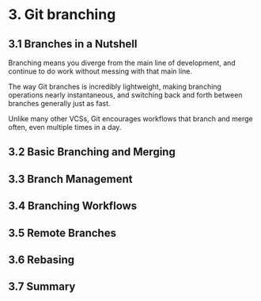 # 3. Git branching
## 3.1 Branches in a Nutshell
Branching means you diverge from the main line of development, and continue to do work without messing with that main line.

The way Git branches is incredibly lightweight, making branching operations nearly instantaneous, and switching back and forth between branches generally just as fast. 

Unlike many other VCSs, Git encourages workflows that branch and merge often, even multiple times in a day.



## 3.2 Basic Branching and Merging



## 3.3 Branch Management



## 3.4 Branching Workflows



## 3.5 Remote Branches



## 3.6 Rebasing



## 3.7 Summary



































